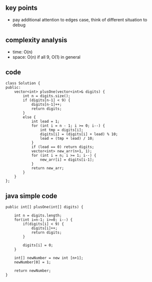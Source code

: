## key points
- pay additional attention to edges case, think of different situation to debug

## complexity analysis
- time: O(n)
- space: O(n) if all 9, O(1) in general

## code
```
class Solution {
public:
    vector<int> plusOne(vector<int>& digits) {
        int n = digits.size();
        if (digits[n-1] < 9) {
            digits[n-1]++;
            return digits;
        }
        else {
            int lead = 1;
            for (int i = n - 1; i >= 0; i--) {
                int tmp = digits[i];
                digits[i] = (digits[i] + lead) % 10;
                lead = (tmp + lead) / 10;
            }
            if (lead == 0) return digits;
            vector<int> new_arr(n+1, 1);
            for (int i = n; i >= 1; i--) {
                new_arr[i] = digits[i-1];
            }
            return new_arr;
        }
    }
};
```

## java simple code
```
public int[] plusOne(int[] digits) {
        
    int n = digits.length;
    for(int i=n-1; i>=0; i--) {
        if(digits[i] < 9) {
            digits[i]++;
            return digits;
        }
        
        digits[i] = 0;
    }
    
    int[] newNumber = new int [n+1];
    newNumber[0] = 1;
    
    return newNumber;
}
```
